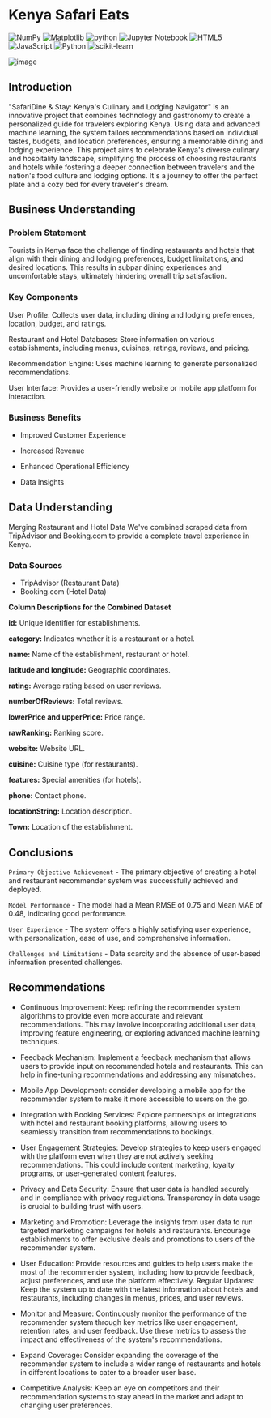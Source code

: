 # Kenya Safari Eats
![NumPy](https://img.shields.io/badge/numpy-%23013243.svg?style=for-the-badge&logo=numpy&logoColor=white)  ![Matplotlib](https://img.shields.io/badge/Matplotlib-%23ffffff.svg?style=for-the-badge&logo=Matplotlib&logoColor=black)  ![python](https://img.shields.io/badge/Python-FFD43B?style=for-the-badge&logo=python&logoColor=blue) ![Jupyter Notebook](https://img.shields.io/badge/jupyter-%23FA0F00.svg?style=for-the-badge&logo=jupyter&logoColor=white) ![HTML5](https://img.shields.io/badge/html5-%23E34F26.svg?style=for-the-badge&logo=html5&logoColor=white) ![JavaScript](https://img.shields.io/badge/javascript-%23323330.svg?style=for-the-badge&logo=javascript&logoColor=%23F7DF1E) ![Python](https://img.shields.io/badge/python-3670A0?style=for-the-badge&logo=python&logoColor=ffdd54) ![scikit-learn](https://img.shields.io/badge/scikit--learn-%23F7931E.svg?style=for-the-badge&logo=scikit-learn&logoColor=white)

![image](https://www.tripsavvy.com/thmb/vNypnjSqTpqsIZDbuR9n7_TbThI=/750x0/filters:no_upscale():max_bytes(150000):strip_icc():format(webp)/26-5adafa56c6733500373c3cf5.jpg)
## Introduction

"SafariDine & Stay: Kenya's Culinary and Lodging Navigator" is an innovative project that combines technology and gastronomy to create a personalized guide for travelers exploring Kenya. Using data and advanced machine learning, the system tailors recommendations based on individual tastes, budgets, and location preferences, ensuring a memorable dining and lodging experience. This project aims to celebrate Kenya's diverse culinary and hospitality landscape, simplifying the process of choosing restaurants and hotels while fostering a deeper connection between travelers and the nation's food culture and lodging options. It's a journey to offer the perfect plate and a cozy bed for every traveler's dream.
## Business Understanding

### Problem Statement

Tourists in Kenya face the challenge of finding restaurants and hotels that align with their dining and lodging preferences, budget limitations, and desired locations. This results in subpar dining experiences and uncomfortable stays, ultimately hindering overall trip satisfaction.

### Key Components

User Profile: Collects user data, including dining and lodging preferences, location, budget, and ratings.

Restaurant and Hotel Databases: Store information on various establishments, including menus, cuisines, ratings, reviews, and pricing.

Recommendation Engine: Uses machine learning to generate personalized recommendations. 

User Interface: Provides a user-friendly website or mobile app platform for interaction.

### Business Benefits

- Improved Customer Experience

- Increased Revenue

- Enhanced Operational Efficiency

- Data Insights

## Data Understanding

Merging Restaurant and Hotel Data We've combined scraped data from TripAdvisor and Booking.com to provide a complete travel experience in Kenya.

### Data Sources

- TripAdvisor (Restaurant Data)
- Booking.com (Hotel Data)

**Column Descriptions for the Combined Dataset**

**id:** Unique identifier for establishments.

**category:** Indicates whether it is a restaurant or a hotel.

**name:** Name of the establishment, restaurant or hotel.

**latitude and longitude:** Geographic coordinates.

**rating:** Average rating based on user reviews.

**numberOfReviews:** Total reviews.

**lowerPrice and upperPrice:** Price range.

**rawRanking:** Ranking score.

**website:** Website URL.

**cuisine:** Cuisine type (for restaurants).

**features:** Special amenities (for hotels).

**phone:** Contact phone.

**locationString:** Location description.

**Town:** Location of the establishment.

## Conclusions

`Primary Objective Achievement` - The primary objective of creating a hotel and restaurant recommender system was successfully achieved and deployed.

`Model Performance` - The model had a Mean RMSE of 0.75 and Mean MAE of 0.48, indicating good performance.

`User Experience` - The system offers a highly satisfying user experience, with personalization, ease of use, and comprehensive information.

`Challenges and Limitations` - Data scarcity and the absence of user-based information presented challenges.

## Recommendations

- Continuous Improvement: Keep refining the recommender system algorithms to provide even more accurate and relevant recommendations. This may involve incorporating additional user data, improving feature engineering, or exploring advanced machine learning techniques.

- Feedback Mechanism: Implement a feedback mechanism that allows users to provide input on recommended hotels and restaurants. This can help in fine-tuning recommendations and addressing any mismatches.

- Mobile App Development: consider developing a mobile app for the recommender system to make it more accessible to users on the go.

- Integration with Booking Services: Explore partnerships or integrations with hotel and restaurant booking platforms, allowing users to seamlessly transition from recommendations to bookings.

- User Engagement Strategies: Develop strategies to keep users engaged with the platform even when they are not actively seeking recommendations. This could include content marketing, loyalty programs, or user-generated content features.

- Privacy and Data Security: Ensure that user data is handled securely and in compliance with privacy regulations. Transparency in data usage is crucial to building trust with users.

- Marketing and Promotion: Leverage the insights from user data to run targeted marketing campaigns for hotels and restaurants. Encourage establishments to offer exclusive deals and promotions to users of the recommender system.

- User Education: Provide resources and guides to help users make the most of the recommender system, including how to provide feedback, adjust preferences, and use the platform effectively. Regular Updates: Keep the system up to date with the latest information about hotels and restaurants, including changes in menus, prices, and user reviews.

- Monitor and Measure: Continuously monitor the performance of the recommender system through key metrics like user engagement, retention rates, and user feedback. Use these metrics to assess the impact and effectiveness of the system's recommendations.

- Expand Coverage: Consider expanding the coverage of the recommender system to include a wider range of restaurants and hotels in different locations to cater to a broader user base.

- Competitive Analysis: Keep an eye on competitors and their recommendation systems to stay ahead in the market and adapt to changing user preferences.

